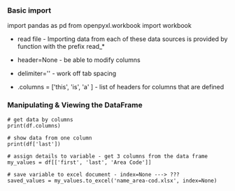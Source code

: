 ### Basic import 
import pandas as pd
from openpyxl.workbook import workbook

- read file -  Importing data from each of these data sources is provided by function with the prefix read_*

- header=None - be able to modify columns
- delimiter='\' - work off tab spacing
- .columns = ['this', 'is', 'a' ] - list of headers for columns that are defined

### Manipulating & Viewing the DataFrame
```
# get data by columns
print(df.columns)

# show data from one column
print(df['last'])

# assign details to variable - get 3 columns from the data frame
my_values = df[['first', 'last', 'Area Code']]

# save variable to excel document - index=None ---> ???
saved_values = my_values.to_excel('name_area-cod.xlsx', index=None)

```